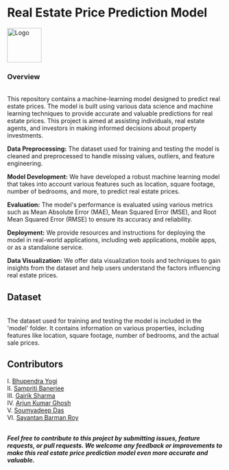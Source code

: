 <h1>Real Estate Price Prediction Model</h1>
  <img src="[images/logo.png](https://github.com/GairikSharma/Prediction_model/blob/main/pred_1.jpeg)" alt="Logo" width="80" height="80">
<h3>Overview</h3>
<br>
This repository contains a machine-learning model designed to predict real estate prices. The model is built using various data science and machine learning techniques to provide accurate and valuable predictions for real estate prices. This project is aimed at assisting individuals, real estate agents, and investors in making informed decisions about property investments.
<br>

<b>Data Preprocessing:</b> The dataset used for training and testing the model is cleaned and preprocessed to handle missing values, outliers, and feature engineering.

<b>Model Development:</b>  We have developed a robust machine learning model that takes into account various features such as location, square footage, number of bedrooms, and more, to predict real estate prices.

<b>Evaluation:</b>  The model's performance is evaluated using various metrics such as Mean Absolute Error (MAE), Mean Squared Error (MSE), and Root Mean Squared Error (RMSE) to ensure its accuracy and reliability.

<b>Deployment:</b>  We provide resources and instructions for deploying the model in real-world applications, including web applications, mobile apps, or as a standalone service.

<b>Data Visualization:</b>  We offer data visualization tools and techniques to gain insights from the dataset and help users understand the factors influencing real estate prices.

## Dataset
<br>
The dataset used for training and testing the model is included in the 'model' folder. It contains information on various properties, including features like location, square footage, number of bedrooms, and the actual sale prices.

## Contributors
I. [Bhupendra Yogi](https://www.github.com/laughing-nerd) 
<br>
II. [Sampriti Banerjee](https://www.github.com/sampritibanerjee)
<br>
III. [Gairik Sharma](https://www.github.com/GairikSharma)
<br>
IV. [Arjun Kumar Ghosh](https://www.github.com/ArjunGhosh561)
<br>
V. [Soumyadeep Das](https://www.github.com/Soumya-glitch-charlie)
<br>
VI. [Sayantan Barman Roy](https://www.github.com/Sayantan63)
<br>

<br>
<b><i>Feel free to contribute to this project by submitting issues, feature requests, or pull requests. We welcome any feedback or improvements to make this real estate price prediction model even more accurate and valuable.<i><b>
